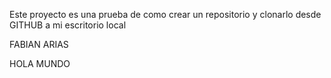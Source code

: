 Este proyecto es una prueba de como crear un repositorio y clonarlo desde GITHUB a mi escritorio local

FABIAN ARIAS

HOLA MUNDO
